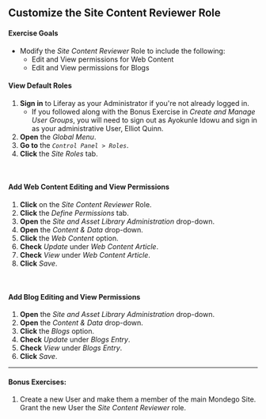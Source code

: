 <a href="#" id="3a"></a>

## Customize the Site Content Reviewer Role

<div class="ahead">

#### Exercise Goals
* Modify the _Site Content Reviewer_ Role to include the following:
    * Edit and View permissions for Web Content
    * Edit and View permissions for Blogs

</div>

#### View Default Roles
1. **Sign in** to Liferay as your Administrator if you're not already logged in.
    - If you followed along with the Bonus Exercise in _Create and Manage User Groups_, you will need to sign out as Ayokunle Idowu and sign in as your administrative User, Elliot Quinn.
2. **Open** the _Global Menu_.
3. **Go to** the _`Control Panel > Roles`_.
4. **Click** the _Site Roles_ tab.

<br />

#### Add Web Content Editing and View Permissions
1. **Click** on the _Site Content Reviewer_ Role.  
2. **Click** the _Define Permissions_ tab.
3. **Open** the _Site and Asset Library Administration_ drop-down.
4. **Open** the _Content & Data_ drop-down.
5. **Click** the _Web Content_ option.
6. **Check** _Update_ under _Web Content Article_.
7. **Check** _View_ under _Web Content Article_.
8. **Click** _Save_.

<br />

#### Add Blog Editing and View Permissions
1. **Open** the _Site and Asset Library Administration_ drop-down.
2. **Open** the _Content & Data_ drop-down.
3. **Click** the _Blogs_ option.
4. **Check** _Update_ under _Blogs Entry_.
5. **Check** _View_ under _Blogs Entry_.
6. **Click** _Save_.

<div class="page"></div>

---

#### Bonus Exercises:
1. Create a new User and make them a member of the main Mondego Site. Grant the new User the _Site Content Reviewer_ role.
